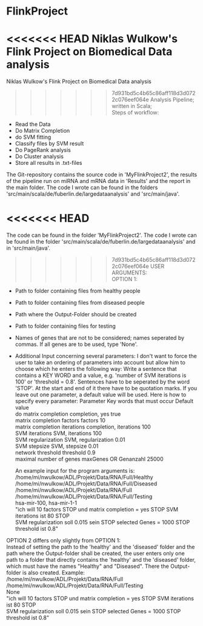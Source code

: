 # FlinkProject
<<<<<<< HEAD
Niklas Wulkow's Flink Project on Biomedical Data analysis
=======
Niklas Wulkow's Flink Project on Biomedical Data analysis<br />
>>>>>>> 7d931bd5c4b65c86aff118d3d0722c076eef064e
Analysis Pipeline; written in Scala;<br />
Steps of workflow:
  - Read the Data
  - Do Matrix Completion
  - do SVM fitting
  - Classify files by SVM result
  - Do PageRank analysis
  - Do Cluster analysis
  - Store all results in .txt-files

The Git-repository contains the source code in 'MyFlinkProject2', the results of the pipeline run on miRNA and mRNA data in 'Results' and the report in the main folder.
The code I wrote can be found in the folders 'src/main/scala/de/fuberlin.de/largedataanalysis' and 'src/main/java'.<br />

<<<<<<< HEAD
=======
The code can be found in the folder 'MyFlinkProject2'. The code I wrote can be found in the folder
'src/main/scala/de/fuberlin.de/largedataanalysis' and in 'src/main/java'.

>>>>>>> 7d931bd5c4b65c86aff118d3d0722c076eef064e
USER ARGUMENTS:<br />
OPTION 1:
  - Path to folder containing files from healthy people
  - Path to folder containing files from diseased people
  - Path where the Output-Folder should be created
  - Path to folder containing files for testing
  - Names of genes that are not to be considered; names seperated by commas. If all genes are to be used, type 'None'.
  - Additional Input concerning several parameters: I don't want to force the user to take an ordering of parameters into account
    but allow him to choose which he enters the following way: Write a sentence that contains a KEY WORD and a value, e.g.
    'number of SVM iterations is 100' or 'threshold = 0.8'. Sentences have to be seperated by the word 'STOP'. At the start
    and end of it there have to be quotation marks. If you leave out one parameter, a default value will be used.
    Here is how to specify every parameter:
    Parameter				Key words that must occur	Default value<br />
    do matrix completion		completion, yes			true<br />
    matrix completion factors		factors				10<br />
    matrix completion iterations	completion, iterations		100<br />
    SVM iterations			SVM, iterations			100<br />
    SVM regularization			SVM, regularization		0.01<br />
    SVM stepsize			SVM, stepsize			0.01<br />
    network threshold			threshold			0.9<br />
    maximal number of genes		maxGenes OR Genanzahl		25000<br />
    
    An example input for the program arguments is:<br />
    /home/mi/nwulkow/ADL/Projekt/Data/RNA/Full/Healthy<br />
    /home/mi/nwulkow/ADL/Projekt/Data/RNA/Full/Diseased<br />
    /home/mi/nwulkow/ADL/Projekt/Data/RNA/Full<br />
    /home/mi/nwulkow/ADL/Projekt/Data/RNA/Full/Testing<br />
    hsa-mir-100, hsa-mir-1-1<br />
    "ich will 10 factors STOP und matrix completion = yes STOP SVM iterations ist 80 STOP<br />
    SVM regularization soll 0.015 sein STOP selected Genes = 1000 STOP threshold ist 0.8"<br />
    
OPTION 2 differs only slightly from OPTION 1:<br />
Instead of setting the path to the 'healthy' and the 'diseased' folder and the path where the Output-folder shall be created,
the user enters only one path to a folder that directly contains the 'healthy' and the 'diseased' folder, which must have
the names "Healthy" and "Diseased". There the Output-folder is also created.
Example:<br />
    /home/mi/nwulkow/ADL/Projekt/Data/RNA/Full<br />
    /home/mi/nwulkow/ADL/Projekt/Data/RNA/Full/Testing<br />
    None<br />
    "ich will 10 factors STOP und matrix completion = yes STOP SVM iterations ist 80 STOP<br />
    SVM regularization soll 0.015 sein STOP selected Genes = 1000 STOP threshold ist 0.8"<br />
